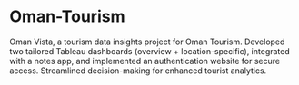 # Oman-Tourism
 Oman Vista, a tourism data insights project for Oman Tourism. Developed two tailored Tableau dashboards (overview + location-specific), integrated with a notes app, and implemented an authentication website for secure access. Streamlined decision-making for enhanced tourist analytics.
